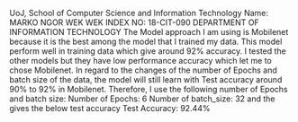 UoJ, School of Computer Science and Information Technology
Name: MARKO NGOR WEK WEK
INDEX NO: 18-CIT-090
DEPARTMENT OF INFORMATION TECHNOLOGY
The Model approach I am using is Mobilenet because it is the best among the model that I trained my data. This model perform well in training data which give around 92% accuracy.
I tested the other models but they have low performance accuracy which let me to chose Mobilenet.
In regard to the changes of the number of Epochs and batch size of the data, the model will still learn with Test accuracy around 90% to 92% in Mobilenet.
Therefore, I use the following number of Epochs and batch size:
Number of Epochs: 6
Number of batch_size: 32 and the gives the below test accuracy
Test Accuracy: 92.44%

